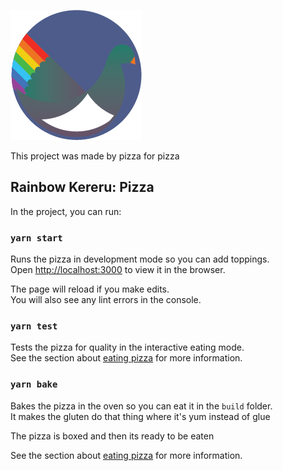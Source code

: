 ![Rainbow Kereru](/public/logo.png)

This project was made by pizza for pizza

## Rainbow Kereru: Pizza 

In the project, you can run:

### `yarn start`

Runs the pizza in development mode so you can add toppings.<br />
Open [http://localhost:3000](http://localhost:3000) to view it in the browser.

The page will reload if you make edits.<br />
You will also see any lint errors in the console.

### `yarn test`

Tests the pizza for quality in the interactive eating mode.<br />
See the section about [eating pizza](https://www.thedailymeal.com/sites/default/files/story/2017/dreamstime_xxl_15302334.jpg) for more information.

### `yarn bake`

Bakes the pizza in the oven so you can eat it in the `build` folder.<br />
It makes the gluten do that thing where it's yum instead of glue

The pizza is boxed and then its ready to be eaten

See the section about [eating pizza](https://www.thedailymeal.com/sites/default/files/story/2017/dreamstime_xxl_15302334.jpg) for more information.

